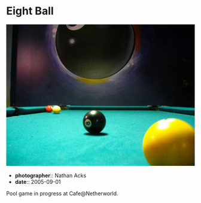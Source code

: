 # Eight Ball

![A pool table](assets/2005-09-01-eight-ball.webp)

* **photographer**:: Nathan Acks  
* **date**:: 2005-09-01

Pool game in progress at Cafe@Netherworld.
